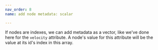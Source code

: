 ```yaml
---
nav_order: 8
name: add node metadata: scalar

---
```


If nodes are indexes, we can add metadata as a vector, like we've done here for the `velocity` attribute. A node's value for this attribute will be the value at its id's index in this array.
